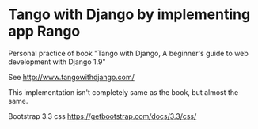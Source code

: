 # Tango with Django by implementing app Rango

Personal practice of book "Tango with Django, A beginner's guide to web development with Django 1.9"

See http://www.tangowithdjango.com/

This implementation isn't completely same as the book, but almost the same.

Bootstrap 3.3 css https://getbootstrap.com/docs/3.3/css/
